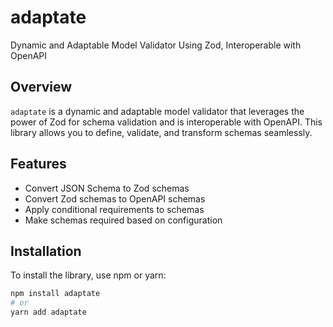 # adaptate

Dynamic and Adaptable Model Validator Using Zod, Interoperable with OpenAPI

## Overview

`adaptate` is a dynamic and adaptable model validator that leverages the power of Zod for schema validation and is interoperable with OpenAPI. This library allows you to define, validate, and transform schemas seamlessly.

## Features

- Convert JSON Schema to Zod schemas
- Convert Zod schemas to OpenAPI schemas
- Apply conditional requirements to schemas
- Make schemas required based on configuration

## Installation

To install the library, use npm or yarn:

```sh
npm install adaptate
# or
yarn add adaptate
```
